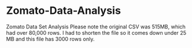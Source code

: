 # Zomato-Data-Analysis
Zomato Data Set Analysis
Please note the original CSV was 515MB, which had over 80,000 rows. I had to shorten the file so it comes down under 25 MB and this file has 3000 rows only.
